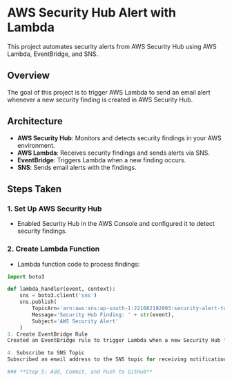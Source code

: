 # AWS Security Hub Alert with Lambda

This project automates security alerts from AWS Security Hub using AWS Lambda, EventBridge, and SNS.

## Overview

The goal of this project is to trigger AWS Lambda to send an email alert whenever a new security finding is created in AWS Security Hub.

## Architecture

- **AWS Security Hub**: Monitors and detects security findings in your AWS environment.
- **AWS Lambda**: Receives security findings and sends alerts via SNS.
- **EventBridge**: Triggers Lambda when a new finding occurs.
- **SNS**: Sends email alerts with the findings.

## Steps Taken

### 1. **Set Up AWS Security Hub**
   - Enabled Security Hub in the AWS Console and configured it to detect security findings.
   
### 2. **Create Lambda Function**
   - Lambda function code to process findings:

   ```python
   import boto3

   def lambda_handler(event, context):
       sns = boto3.client('sns')
       sns.publish(
           TopicArn='arn:aws:sns:ap-south-1:221082192093:security-alert-topic',
           Message='Security Hub Finding: ' + str(event),
           Subject='AWS Security Alert'
       )
3. Create EventBridge Rule
Created an EventBridge rule to trigger Lambda when a new Security Hub finding is created.

4. Subscribe to SNS Topic
Subscribed an email address to the SNS topic for receiving notifications.

### **Step 5: Add, Commit, and Push to GitHub**



